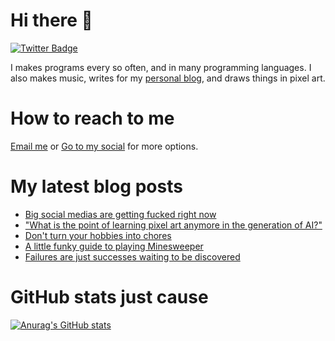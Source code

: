 # Hi there 👋

<!--
**HoangTuan110/HoangTuan110** is a ✨ _special_ ✨ repository because its `README.md` (this file) appears on your GitHub profile.

Here are some ideas to get you started:

- 🔭 I’m currently working on ...
- 🌱 I’m currently learning ...
- 👯 I’m looking to collaborate on ...
- 🤔 I’m looking for help with ...
- 💬 Ask me about ...
- 📫 How to reach me: ...
- 😄 Pronouns: ...
- ⚡ Fun fact: ...
-->

[![Twitter Badge](https://img.shields.io/badge/Twitter-Profile-informational?style=flat&logo=twitter&logoColor=white&color=1CA2F1)](https://twitter.com/DangHoangTuan20)

I makes programs every so often, and in many programming languages. I also makes music, writes for my [personal blog](https://tsk.bearblog.dev), and draws things in pixel art.

# How to reach to me

[Email me](mailto:mail@dht.anonaddy.me) or [Go to my social](https://tsk.bearblog.dev/social-media/) for more options.

# My latest blog posts
<!-- BLOG-POST-LIST:START -->
- [Big social medias are getting fucked right now](https://tsk.bearblog.dev/big-social-medias-are-getting-fucked-right-now/)
- [&quot;What is the point of learning pixel art anymore in the generation of AI?&quot;](https://tsk.bearblog.dev/what-is-the-point-of-learning-pixel-art-anymore-in-the-generation-of-ai/)
- [Don&#39;t turn your hobbies into chores](https://tsk.bearblog.dev/dont-turn-your-hobbies-into-chores/)
- [A little funky guide to playing Minesweeper](https://tsk.bearblog.dev/a-little-funky-guide-to-playing-minesweeper/)
- [Failures are just successes waiting to be discovered](https://tsk.bearblog.dev/failures-are-just-successes-waiting-to-be-discovered/)
<!-- BLOG-POST-LIST:END -->

# GitHub stats just cause

[![Anurag's GitHub stats](https://github-readme-stats.vercel.app/api?username=HoangTuan110)](https://github.com/anuraghazra/github-readme-stats)

